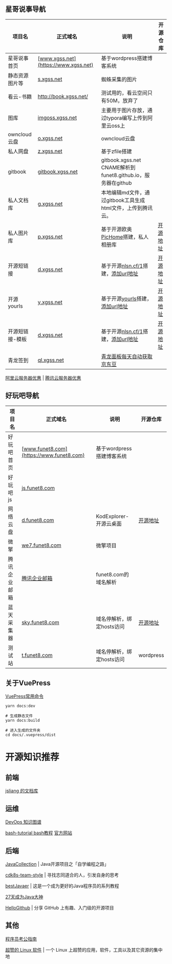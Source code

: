 ## 星哥说事导航

| 项目名          | **正式域名**                                 | 说明                                                         | 开源仓库                                      |
| --------------- | -------------------------------------------- | ------------------------------------------------------------ | --------------------------------------------- |
| 星哥说事首页    | [www.xgss.net](https://www.xgss.net)         | 基于wordpress搭建博客系统                                    |                                               |
| 静态资源图片等  | [s.xgss.net](https://s.xgss.net)             | 蜘蛛采集的图片                                               |                                               |
| 看云-书籍       | http://book.xgss.net/                        | 测试用的，看云空间只有50M，放弃了                            |                                               |
| 图库            | [imgoss.xgss.net](https://imgoss.xgss.net)   | 主要用于图片存放，通过typora编写上传到阿里云oss上            |                                               |
| owncloud云盘    | [o.xgss.net](https://o.xgss.net)             | owncloud云盘                                                 |                                               |
| 私人网盘        | [z.xgss.net](https://z.xgss.net)             | 基于zfile搭建                                                |                                               |
| gitbook         | [gitbook.xgss.net](http://gitbook.xgss.net/) | gitbook.xgss.net CNAME解析到  funet8.github.io，服务器在github |                                               |
| 私人文档库      | [g.xgss.net](http://g.xgss.net/)             | 本地编辑md文件，通过gitbook工具生成html文件，上传到腾讯云。  |                                               |
| 私人图片库      | [p.xgss.net](http://p.xgss.net/)             | 基于开源欧奥[PicHome](https://oaooa.com/pichome.html)搭建，私人相册库 | [开源地址](https://gitee.com/zyx0814/Pichome) |
| 开源短链接      | [d.xgss.net](http://d.xgss.net)              | 基于开源[nlsn.cf/1](https://nlsn.cf/1)搭建，[添加url地址](http://d.xgss.net/4) | [开源地址](http://d.xgss.net/5)               |
| 开源yourls      | [y.xgss.net](http://y.xgss.net)              | 基于开源[yourls](http://y.xgss.net/yourls)搭建，[添加url地址](http://y.xgss.net/admin) | [开源地址](http://y.xgss.net/yourls)          |
| 开源短链接-模板 | [d.xgss.net](http://d.xgss.net)              | 基于开源[nlsn.cf/1](https://nlsn.cf/1)搭建，[添加url地址](http://d.xgss.net/4) | [开源地址](http://d.xgss.net/5)               |
| 青龙签到        | [ql.xgss.net](http://ql.xgss.net)            | [青龙面板每天自动获取京东豆](doc/internet/qinglong_jingdongdou.md) |                                               |



[阿里云服务器优惠](http://y.xgss.net/aliyun) | [腾讯云服务器优惠](http://y.xgss.net/tx)



## 好玩吧导航

| 项目名       | **正式域名**                                | 说明                      | 开源仓库                                            |
| ------------ | ------------------------------------------- | ------------------------- | --------------------------------------------------- |
| 好玩吧首页   | [www.funet8.com](https://www.funet8.com)    | 基于wordpress搭建博客系统 |                                                     |
| 好玩吧js     | [js.funet8.com](http://js.funet8.com)       |                           |                                                     |
| 网络云盘     | [d.funet8.com](http://d.funet8.com)         | KodExplorer-开源云桌面    | [开源地址](https://gitee.com/kalcaddle/KODExplorer) |
| 微擎         | [we7.funet8.com](https://we7.funet8.com/)   | 微擎项目                  |                                                     |
| 腾讯企业邮箱 | [腾讯企业邮箱](https://exmail.qq.com/login) | funet8.com的域名解析      |                                                     |
| 蓝天采集器   | [sky.funet8.com](http://sky.funet8.com)     | 域名停解析，绑定hosts访问 | [开源地址](https://gitee.com/zorlan/skycaiji)       |
| 测试站       | [t.funet8.com](http://t.funet8.com)         | 域名停解析，绑定hosts访问 | wordpress                                           |



## 关于VuePress

[VuePress常用命令](README-vuepress.md)

```
yarn docs:dev

# 生成静态文件
yarn docs:build

# 进入生成的文件夹
cd docs/.vuepress/dist
```



# 开源知识推荐



## 前端

[jsliang 的文档库](https://github.com/LiangJunrong/document-library)



## 运维

[DevOps 知识图谱](https://github.com/tsejx/devops-guidebook)

[bash-tutorial bash教程](https://github.com/wangdoc/bash-tutorial) [官方网站](https://wangdoc.com/bash/)



## 后端

[JavaCollection](https://github.com/hansonwang99/JavaCollection) | Java开源项目之「自学编程之路」

[cdk8s-team-style](https://github.com/cdk8s/cdk8s-team-style) | 寻找志同道合的人，引发自身的思考

[bestJavaer](https://github.com/crisxuan/bestJavaer) | 这是一个成为更好的Java程序员的系列教程

[27天成为Java大神](https://github.com/DuGuQiuBai/Java)

[HelloGithub](https://github.com/521xueweihan/HelloGitHub) | 分享 GitHub 上有趣、入门级的开源项目



## 其他

[程序员考公指南](https://github.com/coder2gwy/coder2gwy)

[超赞的 Linux 软件](https://github.com/alim0x/Awesome-Linux-Software-zh_CN) | 一个 Linux 上超赞的应用，软件，工具以及其它资源的集中地









